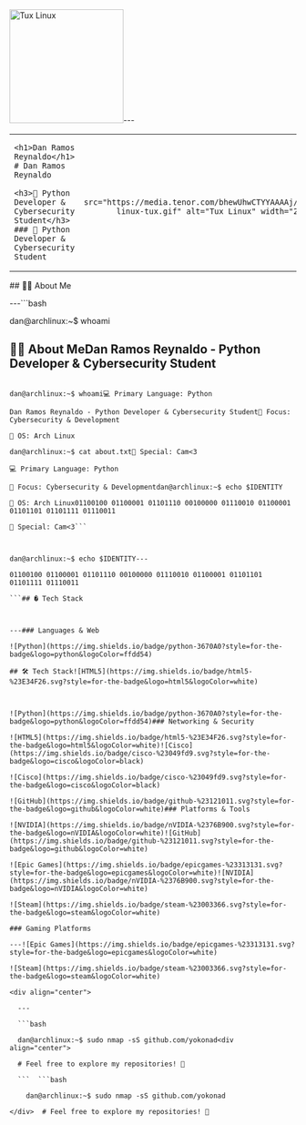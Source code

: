 <table><div align="center">

<tr>  <img src="https://media.tenor.com/bhewUhwCTYYAAAAj/tux-linux-tux.gif" alt="Tux Linux" width="200">

  <td width="60%">  

    <h1>Dan Ramos Reynaldo</h1>  # Dan Ramos Reynaldo

    <h3>🐍 Python Developer & Cybersecurity Student</h3>  ### 🐍 Python Developer & Cybersecurity Student

  </td>  

  <td width="40%" align="right"></div>

    <img src="https://media.tenor.com/bhewUhwCTYYAAAAj/tux-linux-tux.gif" alt="Tux Linux" width="200">

  </td>---

</tr>

</table>## 👨‍💻 About Me



---```bash

dan@archlinux:~$ whoami

## 👨‍💻 About MeDan Ramos Reynaldo - Python Developer & Cybersecurity Student



```bashdan@archlinux:~$ cat about.txt

dan@archlinux:~$ whoami💻 Primary Language: Python

Dan Ramos Reynaldo - Python Developer & Cybersecurity Student🔐 Focus: Cybersecurity & Development

🐧 OS: Arch Linux

dan@archlinux:~$ cat about.txt💖 Special: Cam<3

💻 Primary Language: Python

🔐 Focus: Cybersecurity & Developmentdan@archlinux:~$ echo $IDENTITY

🐧 OS: Arch Linux01100100 01100001 01101110 00100000 01110010 01100001 01101101 01101111 01110011

💖 Special: Cam<3```



dan@archlinux:~$ echo $IDENTITY---

01100100 01100001 01101110 00100000 01110010 01100001 01101101 01101111 01110011

```## �️ Tech Stack



---### Languages & Web

![Python](https://img.shields.io/badge/python-3670A0?style=for-the-badge&logo=python&logoColor=ffdd54)

## 🛠️ Tech Stack![HTML5](https://img.shields.io/badge/html5-%23E34F26.svg?style=for-the-badge&logo=html5&logoColor=white)



![Python](https://img.shields.io/badge/python-3670A0?style=for-the-badge&logo=python&logoColor=ffdd54)### Networking & Security

![HTML5](https://img.shields.io/badge/html5-%23E34F26.svg?style=for-the-badge&logo=html5&logoColor=white)![Cisco](https://img.shields.io/badge/cisco-%23049fd9.svg?style=for-the-badge&logo=cisco&logoColor=black)

![Cisco](https://img.shields.io/badge/cisco-%23049fd9.svg?style=for-the-badge&logo=cisco&logoColor=black)

![GitHub](https://img.shields.io/badge/github-%23121011.svg?style=for-the-badge&logo=github&logoColor=white)### Platforms & Tools

![NVIDIA](https://img.shields.io/badge/nVIDIA-%2376B900.svg?style=for-the-badge&logo=nVIDIA&logoColor=white)![GitHub](https://img.shields.io/badge/github-%23121011.svg?style=for-the-badge&logo=github&logoColor=white)

![Epic Games](https://img.shields.io/badge/epicgames-%23313131.svg?style=for-the-badge&logo=epicgames&logoColor=white)![NVIDIA](https://img.shields.io/badge/nVIDIA-%2376B900.svg?style=for-the-badge&logo=nVIDIA&logoColor=white)

![Steam](https://img.shields.io/badge/steam-%23003366.svg?style=for-the-badge&logo=steam&logoColor=white)

### Gaming Platforms

---![Epic Games](https://img.shields.io/badge/epicgames-%23313131.svg?style=for-the-badge&logo=epicgames&logoColor=white)

![Steam](https://img.shields.io/badge/steam-%23003366.svg?style=for-the-badge&logo=steam&logoColor=white)

<div align="center">

  ---

  ```bash

  dan@archlinux:~$ sudo nmap -sS github.com/yokonad<div align="center">

  # Feel free to explore my repositories! 🚀  

  ```  ```bash

    dan@archlinux:~$ sudo nmap -sS github.com/yokonad

</div>  # Feel free to explore my repositories! 🚀

  ```
  
</div>
